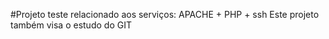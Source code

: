 #Projeto teste relacionado aos serviços: APACHE + PHP + ssh
Este projeto também visa o estudo do GIT
